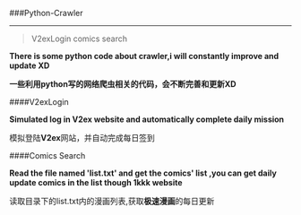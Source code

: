 ###Python-Crawler

_ _ _ _


> V2exLogin
> comics search

**There is some python code about crawler,i will constantly improve and update XD**

**一些利用python写的网络爬虫相关的代码，会不断完善和更新XD**


####V2exLogin

**Simulated log in V2ex website and automatically complete daily mission**

模拟登陆**V2ex**网站，并自动完成每日签到



####Comics Search

**Read the file named 'list.txt' and get the comics' list ,you can get daily update comics 
in the list though 1kkk website**

读取目录下的list.txt内的漫画列表,获取**极速漫画**的每日更新